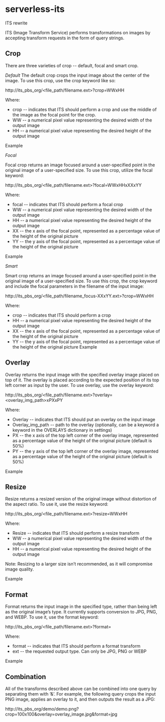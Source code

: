 # serverless-its
ITS rewrite

ITS (Image Transform Service) performs transformations on images by accepting transform requests in the form of query strings. 


## Crop

There are three varieties of crop -- default, focal and smart crop.

*Default*
The default crop crops the input image about the center of the image. To use this crop, use the crop keyword like so:

http://its_pbs_org/<file_path/filename.ext>?crop=WWxHH

Where:
* crop -- indicates that ITS should perform a crop and use the middle of the image as the focal point for the crop.
* WW -- a numerical pixel value representing the desired width of the output image
* HH -- a numerical pixel value representing the desired height of the output image

Example





*Focal*

Focal crop returns an image focused around a user-specified point in the original image of a user-specified size. To use this crop, utilize the focal keyword:

http://its_pbs_org/<file_path/filename.ext>?focal=WWxHHxXXxYY

Where:
* focal -- indicates that ITS should perform a focal crop
* WW -- a numerical pixel value representing the desired width of the output image
* HH -- a numerical pixel value representing the desired height of the output image
* XX -- the x axis of the focal point, represented as a percentage value of the height of the original picture
* YY -- the y axis of the focal point, represented as a percentage value of the height of the original picture

Example


*Smart*

Smart crop returns an image focused around a user-specified point in the original image of a user-specified size. To use this crop, the crop keyword and include the focal parameters in the filename of the input image: 

http://its_pbs_org/<file_path/filename_focus-XXxYY.ext>?crop=WWxHH

Where:
* crop -- indicates that ITS should perform a crop
* HH -- a numerical pixel value representing the desired height of the output image
* XX -- the x axis of the focal point, represented as a percentage value of the height of the original picture
* YY -- the y axis of the focal point, represented as a percentage value of the height of the original picture
Example

## Overlay

Overlay returns the input image with the specified overlay image placed on top of it. The overlay is placed according to the expected position of its top left corner as input by the user. To use overlay, use the overlay keyword:

http://its_pbs_org/<file_path/filename.ext>?overlay=<overlay_img_path>xPXxPY

Where:
* Overlay -- indicates that ITS should put an overlay on the input image
* Overlay_img_path -- path to the overlay (optionally, can be a keyword a keyword in the OVERLAYS dictionary in settings)
* PX -- the x axis of the top left corner of the overlay image,  represented as a percentage value of the height of the original picture (default is 50%)
* PY -- the y axis of the top left corner of the overlay image, represented as a percentage value of the height of the original picture (default is 50%)

Example



## Resize

Resize returns a resized version of the original image without distortion of the aspect ratio. To use it, use the resize keyword:

http://its_pbs_org/<file_path/filename.ext>?resize=WWxHH

Where:
* Resize -- indicates that ITS should perform a resize transform
* WW -- a numerical pixel value representing the desired width of the output image
* HH -- a numerical pixel value representing the desired height of the output image

Note: Resizing to a larger size isn’t recommended, as it will compromise image quality.

Example


## Format

Format returns the input image in the specified type, rather than being left as the original image’s type. It currently supports conversion to JPG, PNG, and WEBP. To use it, use the format keyword:

http://its_pbs_org/<file_path/filename.ext>?format=<ext>

Where:
* format -- indicates that ITS should perform a format transform
* ext -- the requested output type. Can only be JPG, PNG or WEBP

Example


## Combination
All of the transforms described above can be combined into one query by separating them with ‘&’. For example, the following query crops the input PNG image, applies an overlay to it, and then outputs the result as a JPG:

http://its_pbs_org/demo/demo.png?crop=100x100&overlay=overlay_image.jpg&format=jpg

